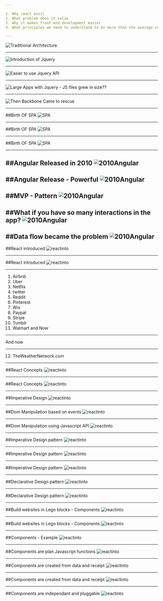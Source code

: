 ```yaml
---

1. Why react exsit
2. What problem does it solve
3. Why it makes front-end development easier
4. What principles we need to understand to be more than the average react developer

---
```


![Traditional Architecture](1.jpeg)

---

![Introduction of Jquery](2.jpeg)

---

![Easier to use Jquery API](3.jpeg)

---

![Large Apps with Jquery - JS files grew in size??](4.jpeg)

---

![Then Backbone Came to rescue](5.jpeg)

---

##Birth OF SPA
![SPA](6.jpeg)

---

##Birth OF SPA
![SPA](7.jpeg)

---

##Birth OF SPA
![SPA](8.jpeg)

---

##Angular Released in 2010
![2010Angular](9.jpeg)
---

##Angular Release -  Powerful
![2010Angular](10.jpeg)
---

##MVP - Pattern
![2010Angular](11.jpeg)
---

##What if you have so many interactions in the app?
![2010Angular](12.jpeg)
---

##Data flow became the problem
![2010Angular](13.jpeg)
---

##React introduced
![reactinto](14.jpeg)

---
##React introduced
![reactinto](15.jpeg)

---
1. Airbnb
2. Uber
3. Netflix
4. twitter
5. Reddit 
6. Pinterest
7. Wix
8. Paypal
9. Stripe
10. Tumblr
11. Walmart and Now
----

And now

---

12. TheWeatherNetwork.com

---
##React Concepts
![reactinto](16.jpeg)

---
##React Concepts
![reactinto](17.jpeg)

---

##Imperative Design
![reactinto](17.jpeg)

---

##Dom Manipulation based on events
![reactinto](18.jpeg)

---

##Dom Manipulation using Javascript API
![reactinto](19.jpeg)

---

##Imperative Design pattern
![reactinto](20.jpeg)

---

##Imperative Design pattern
![reactinto](21.jpeg)

---

##Imperative Design pattern
![reactinto](22.jpeg)

---

##Declarative Design pattern
![reactinto](23.jpeg)

---

##Declarative Design pattern
![reactinto](24.png)

---

##Build websites in Lego blocks - Components
![reactinto](25.png)

---

##Build websites in Lego blocks - Components
![reactinto](26.png)

---

##Components - Example
![reactinto](27.png)

---

##Components are plan Javascript functions
![reactinto](28.png)

---

##Components are created from data and receipt
![reactinto](28.png)

---

##Components are created from data and receipt
![reactinto](29.png)

---

##Components are independant and pluggable
![reactinto](30.png)